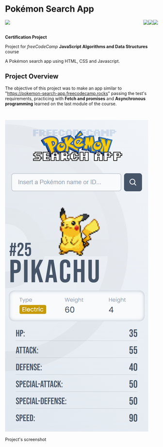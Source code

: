 # Pokémon Search App

<img align="left" src="https://img.shields.io/badge/freecodecamp-27273D?style=for-the-badge&logo=freecodecamp&logoColor=white"><img align="right" src="https://img.shields.io/badge/JavaScript-323330?style=for-the-badge&logo=javascript&logoColor=F7DF1E"><img align="right" src="https://img.shields.io/badge/CSS3-1572B6?style=for-the-badge&logo=css3&logoColor=white"><img align="right" src="https://img.shields.io/badge/HTML5-E34F26?style=for-the-badge&logo=html5&logoColor=white">

<br>
<br>

**Certification Project**

Project for _freeCodeCamp_ **JavaScript Algorithms and Data Structures** course

A Pokémon search app using HTML, CSS and Javascript. 

## Project Overview

The objective of this project was to make an app similar to "https://pokemon-search-app.freecodecamp.rocks" passing the test's requirements, practicing with **Fetch and promises** and **Asynchronous programming** learned on the last module of the course.

<br>

![Project's screenshot](screenshots/screenshot.png)
<p align="left">Project's screenshot</p>

</div>

<br>

<br>